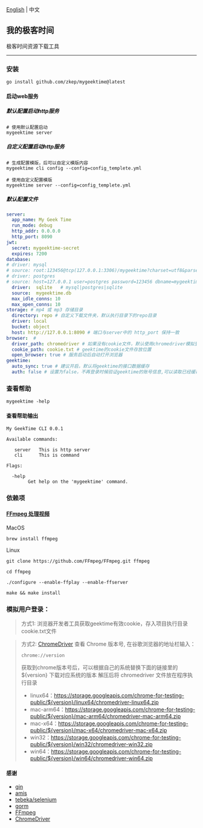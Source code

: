  [English](./README.md) | 中文
 

## 我的极客时间
极客时间资源下载工具

---
### 安装

```shell
go install github.com/zkep/mygeektime@latest
```

#### 启动web服务

##### 默认配置启动http服务
```shell
# 使用默认配置启动
mygeektime server
```

##### 自定义配置启动http服务
```shell
# 生成配置模版，后可以自定义模版内容
mygeektime cli config --config=config_templete.yml

# 使用自定义配置模版
mygeektime server --config=config_templete.yml
```

##### 默认配置文件
```yaml
server:
  app_name: My Geek Time
  run_mode: debug
  http_addr: 0.0.0.0
  http_port: 8090
jwt:
  secret: mygeektime-secret
  expires: 7200
database:
# driver: mysql
# source: root:123456@tcp(127.0.0.1:3306)/mygeektime?charset=utf8&parseTime=True&loc=Local&timeout=1000ms
# driver: postgres
# source: host=127.0.0.1 user=postgres password=123456 dbname=mygeektime port=5432 sslmode=disable TimeZone=Asia/Shanghai
  driver:  sqlite   # mysql|postgres|sqlite
  source:  mygeektime.db
  max_idle_conns: 10
  max_open_conns: 10
storage: # mp4 或 mp3 存储目录
  directory: repo # 自定义下载文件夹，默认执行目录下的repo目录
  driver: local
  bucket: object
  host: http://127.0.0.1:8090 # 端口与server中的 http_port 保持一致
browser:  # 
  driver_path: chromedriver # 如果没有cookie文件，默认使用chromedriver模拟登录获取cookie
  cookie_path: cookie.txt # geektime的cookie文件存放位置
  open_browser: true # 服务启动后自动打开浏览器
geektime:
  auto_sync: true # 建议开启，默认将geektime的接口数据缓存
  auth: false # 设置为false，不再登录时候验证geektime的账号信息,可以读取已经缓存的下载任务
```


### 查看帮助
```shell
mygeektime -help
```
#### 查看帮助输出
```shell
My GeekTime CLI 0.0.1

Available commands:

   server   This is http server 
   cli      This is command 

Flags:

  -help
        Get help on the 'mygeektime' command.
```

### 依赖项

#### [FFmpeg 处理视频](https://ffmpeg.org/download.html)

MacOS
```shell
brew install ffmpeg        
```
Linux
```shell
git clone https://github.com/FFmpeg/FFmpeg.git ffmpeg

cd ffmpeg

./configure --enable-ffplay --enable-ffserver

make && make install
```

### 模拟用户登录：

> 方式1: 浏览器开发者工具获取geektime有效cookie，存入项目执行目录 cookie.txt文件
    
> 方式2: [ChromeDriver](https://googlechromelabs.github.io/chrome-for-testing/#stable)
> 查看 Chrome 版本号, 在谷歌浏览器的地址栏输入：  
>```shell
>chrome://version
>```
> 获取到chrome版本号后，可以根据自己的系统替换下面的链接里的 ${version} 下载对应系统的版本
解压后将 chromedriver 文件放在程序执行目录
>* linux64：https://storage.googleapis.com/chrome-for-testing-public/${version}/linux64/chromedriver-linux64.zip
>* mac-arm64：https://storage.googleapis.com/chrome-for-testing-public/${version}/mac-arm64/chromedriver-mac-arm64.zip
>* mac-x64：https://storage.googleapis.com/chrome-for-testing-public/${version}/mac-x64/chromedriver-mac-x64.zip
>* win32：https://storage.googleapis.com/chrome-for-testing-public/${version}/win32/chromedriver-win32.zip
>* win64：https://storage.googleapis.com/chrome-for-testing-public/${version}/win64/chromedriver-win64.zip


#### 感谢
* [gin](https://github.com/gin-gonic/gin)
* [amis](https://github.com/baidu/amis)
* [tebeka/selenium](https://github.com/tebeka/selenium)
* [gorm](https://github.com/go-gorm/gorm)
* [FFmpeg](https://ffmpeg.org/download.html) 
* [ChromeDriver](https://developer.chrome.google.cn/docs/chromedriver/get-started)